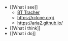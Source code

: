 - [[What i see]]
	- [BT Tracher](https://github.com/XIU2/TrackersListCollection)
	- https://rclone.org/
	- https://aria2.github.io/
- [[What i think]]
- [[What i do]]